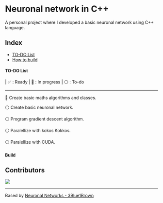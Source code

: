 
# Neuronal network in C++

A personal project where I developed a basic neuronal network using C++ language.

## Index

- [TO-DO List](#to-do-list)
- [How to build](#build)

#### TO-DO List

| ✅ : Ready | 🔵 : In progress | ⚪️ : To-do

---

🔵  Create basic maths algorithms and classes.

⚪️ Create basic neuronal network.

⚪️ Program gradient descent algorithm.

⚪️ Paralellize with kokos Kokkos.

⚪️ Paralellize with CUDA.

#### Build

## Contributors
<a href="https://github.com/uwo-o/Neuronal-Network-C/graphs/contributors">
<img src="https://contrib.rocks/image?repo=uwo-o/Neuronal-Network-C" />
</a>

---
Based by [Neuronal Networks - 3Blue1Brown](https://www.youtube.com/watch?v=aircAruvnKk&list=PLZHQObOWTQDNU6R1_67000Dx_ZCJB-3pi&ab_channel=3Blue1Brown)